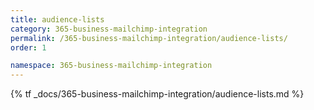 ```yaml
---
title: audience-lists
category: 365-business-mailchimp-integration
permalink: /365-business-mailchimp-integration/audience-lists/
order: 1

namespace: 365-business-mailchimp-integration
---
```


{% tf _docs/365-business-mailchimp-integration/audience-lists.md %}